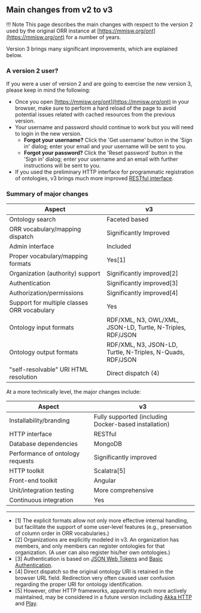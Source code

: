 ## Main changes from v2 to v3

!!! Note
    This page describes the main changes with respect to the version 2 used by 
    the original ORR instance at [https://mmisw.org/ont](https://mmisw.org/ont) 
    for a number of years.

Version 3 brings many significant improvements, which are explained below.

### A version 2 user?

If you were a user of version 2 and are going to exercise the new version 3, 
please keep in mind the following:

- Once you open [https://mmisw.org/ont](https://mmisw.org/ont) in your browser,
  make sure to perform a hard reload of the page to avoid potential issues 
  related with cached resources from the previous version.
- Your username and password should continue to work but you will 
  need to login in the new version.
    - **Forgot your username?** Click the 'Get username' button in the 'Sign in' dialog; 
      enter your email and your username will be sent to you. 
    - **Forgot your password?** Click the 'Reset password' button in the 'Sign in' dialog; 
      enter your username and an email with further instructions will be sent to you. 
- If you used the preliminary HTTP interface for programmatic registration of ontologies,
  v3 brings much more improved [RESTful interface](https://mmisw.org/ontapi/).

### Summary of major changes


| Aspect                                      | v3                                                                                                                             
| ---------------------------                 |---------------------                                                               
| Ontology search                             | Faceted based                                                                             
| ORR vocabulary/mapping dispatch             | Significantly Improved                                                                                       
| Admin interface                             | Included                                                                                                      
| Proper vocabulary/mapping formats           | Yes[1]                                                                                                                         
| Organization (authority) support            | Significantly improved[2]                                                                               
| Authentication                              | Significantly improved[3]                                                                     
| Authorization/permissions                   | Significantly improved[4]                                                                              
| Support for multiple classes ORR vocabulary | Yes                                                                                                                                 
| Ontology input formats                      | RDF/XML, N3, OWL/XML, JSON-LD, Turtle, N-Triples, RDF/JSON                                              
| Ontology output formats                     | RDF/XML, N3, JSON-LD, Turtle, N-Triples, N-Quads, RDF/JSON                                              
| "self-resolvable" URI HTML resolution       | Direct dispatch (4)                                                              


At a more technically level, the major changes include:

| Aspect                              | v3                                                              
| ---------------------------         |-------------------- 
| Installability/branding             | Fully supported (including Docker-based installation)                                
| HTTP interface                      | RESTful                                                              
| Database dependencies               | MongoDB                                                           
| Performance of ontology requests    | Significantly improved                                
| HTTP toolkit                        | Scalatra[5]                                              
| Front-end toolkit                   | Angular                                                      
| Unit/integration testing            | More comprehensive                                                   
| Continuous integration              | Yes                                                                  

----

- [1] The explicit formats allow not only more effective internal handling, but facilitate 
  the support of some user-level features (e.g., preservation of column order in ORR vocabularies.)   
- [2] Organizations are explicitly modeled in v3. 
  An organization has members, and only members can register ontologies for that organization. 
  (A user can also register his/her own ontologies.)
- [3] Authentication is based on [JSON Web Tokens](http://jwt.io/) and 
  [Basic Authentication](https://en.wikipedia.org/wiki/Basic_access_authentication).
- [4] Direct dispatch so the original ontology URI is retained in the browser URL field. 
  Redirection very often caused user confusion regarding the proper URI for ontology identification.
- [5] However, other HTTP frameworks, apparently much more actively maintained, 
  may be considered in a future version including 
  [Akka HTTP](https://github.com/akka/akka-http) 
  and [Play](https://playframework.com/documentation/2.5.x/ScalaHome).

